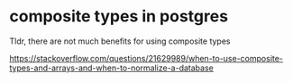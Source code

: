 # composite types in postgres

Tldr, there are not much benefits for using composite types

https://stackoverflow.com/questions/21629989/when-to-use-composite-types-and-arrays-and-when-to-normalize-a-database
